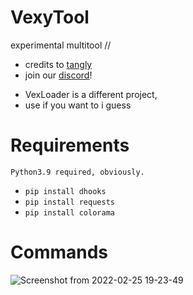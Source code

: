 # VexyTool
experimental multitool
//
- credits to [tangly](https://github.com/Luckytrang2010)
- join our [discord](https://discord.gg/YHynjFuH6v)!

* VexLoader is a different project,
* use if you want to i guess

# Requirements
```
Python3.9 required, obviously.
```
- `pip install dhooks`
- `pip install requests`
- `pip install colorama`

# Commands
![Screenshot from 2022-02-25 19-23-49](https://user-images.githubusercontent.com/97322316/155820335-bd96f2ad-db8f-414c-a56a-b146536ea54e.png)
